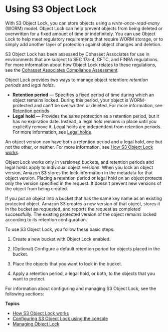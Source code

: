 # Using S3 Object Lock<a name="object-lock"></a>

With S3 Object Lock, you can store objects using a *write\-once\-read\-many* \(WORM\) model\. Object Lock can help prevent objects from being deleted or overwritten for a fixed amount of time or indefinitely\. You can use Object Lock to help meet regulatory requirements that require WORM storage, or to simply add another layer of protection against object changes and deletion\.

S3 Object Lock has been assessed by Cohasset Associates for use in environments that are subject to SEC 17a\-4, CFTC, and FINRA regulations\. For more information about how Object Lock relates to these regulations, see the [Cohasset Associates Compliance Assessment](https://d1.awsstatic.com/r2018/b/S3-Object-Lock/Amazon-S3-Compliance-Assessment.pdf)\.

Object Lock provides two ways to manage object retention: *retention periods* and *legal holds*\.
+ **Retention period** — Specifies a fixed period of time during which an object remains locked\. During this period, your object is WORM\-protected and can't be overwritten or deleted\. For more information, see [Retention periods](object-lock-overview.md#object-lock-retention-periods)
+ **Legal hold** — Provides the same protection as a retention period, but it has no expiration date\. Instead, a legal hold remains in place until you explicitly remove it\. Legal holds are independent from retention periods\. For more information, see [Legal holds](object-lock-overview.md#object-lock-legal-holds)\.

An object version can have both a retention period and a legal hold, one but not the other, or neither\. For more information, see [How S3 Object Lock works](object-lock-overview.md)\. 

Object Lock works only in versioned buckets, and retention periods and legal holds apply to individual object versions\. When you lock an object version, Amazon S3 stores the lock information in the metadata for that object version\. Placing a retention period or legal hold on an object protects only the version specified in the request\. It doesn't prevent new versions of the object from being created\. 

If you put an object into a bucket that has the same key name as an existing protected object, Amazon S3 creates a new version of that object, stores it in the bucket as requested, and reports the request as completed successfully\. The existing protected version of the object remains locked according to its retention configuration\.

To use S3 Object Lock, you follow these basic steps:

1. Create a new bucket with Object Lock enabled\.

1. \(Optional\) Configure a default retention period for objects placed in the bucket\.

1. Place the objects that you want to lock in the bucket\.

1. Apply a retention period, a legal hold, or both, to the objects that you want to protect\.

For information about configuring and managing S3 Object Lock, see the following sections:

**Topics**
+ [How S3 Object Lock works](object-lock-overview.md)
+ [Configuring S3 Object Lock using the console](object-lock-console.md)
+ [Managing Object Lock](object-lock-managing.md)